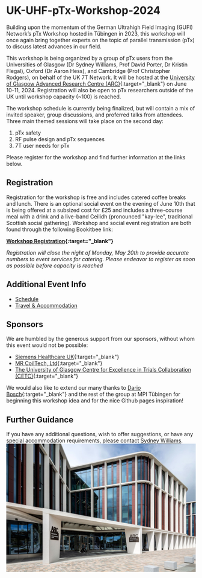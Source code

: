 # UK-UHF-pTx-Workshop-2024

Building upon the momentum of the German Ultrahigh Field Imaging (GUFI) Network’s pTx Workshop hosted in Tübingen in 2023, this workshop will once again bring together experts on the topic of parallel transmission (pTx) to discuss latest advances in our field.

This workshop is being organized by a group of pTx users from the Universities of Glasgow (Dr Sydney Williams, Prof David Porter, Dr Kristin Flegal), Oxford (Dr Aaron Hess), and Cambridge (Prof Christopher Rodgers), on behalf of the UK 7T Network. It will be hosted at the [University of Glasgow Advanced Research Centre (ARC)](https://www.gla.ac.uk/research/arc/){:target="_blank"} on June 10-11, 2024. Registration will also be open to pTx researchers outside of the UK until workshop capacity (~100) is reached. 

The workshop schedule is currently being finalized, but will contain a mix of invited speaker, group discussions, and proferred talks from attendees. Three main themed sessions will take place on the second day:
1. pTx safety
2. RF pulse design and pTx sequences
3. 7T user needs for pTx

Please register for the workshop and find further information at the links below.

## Registration

Registration for the workshop is free and includes catered coffee breaks and lunch. There is an optional social event on the evening of June 10th that is being offered at a subsized cost for £25 and includes a three-course meal with a drink and a live-band Ceilidh (pronounced "kay-lee", traditional Scottish social gathering). Workshop and social event registration are both found through the following Bookitbee link:

**[Workshop Registration](https://events.bookitbee.com/university-of-glasgow-128/uk-ultra-high-field-ptx-workshop/){:target="_blank"}**

_Registration will close the night of Monday, May 20th to provide accurate numbers to event services for catering. Please endeavor to register as soon as possible before capacity is reached_

## Additional Event Info
- [Schedule](schedule.md)
- [Travel & Accommodation](travel.md)

## Sponsors

We are humbled by the generous support from our sponsors, without whom this event would not be possible:
- [Siemens Healthcare UK](https://www.siemens-healthineers.com/en-uk){:target="_blank"}
- [MR CoilTech, Ltd](https://www.mr-coiltech.co.uk/){:target="_blank"}
- [The University of Glasgow Centre for Excellence in Trials Collaboration (CETC)](https://www.gla.ac.uk/colleges/mvls/researchinnovationengagementsupport/cetc/){:target="_blank"}

We would also like to extend our many thanks to [Dario Bosch](https://github.com/dabosch){:target="_blank"} and the rest of the group at MPI Tübingen for beginning this workshop idea and for the nice Github pages inspiration!

## Further Guidance

If you have any additional questions, wish to offer suggestions, or have any special accommodation requirements, please contact [Sydney Williams](mailto:sydney.williams@glasgow.ac.uk).
![University of Glasgow Advanced Research Centre](./images/UofG-ARC.jpg)



